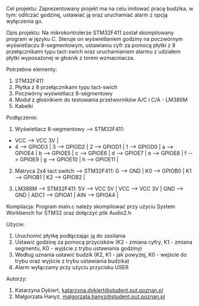 
Cel projektu:
Zaprezentowany projekt ma na celu imitować pracę budzika, w tym: odliczać godzinę, ustawiać ją oraz uruchamiać alarm z opcją wyłączenia go. 

Opis projektu:
Na mikrokontrolerze STM32F411 został skompilowany program w języku C. Steruje on wyświetlaniem godziny na poczwórnym wyświetlaczu 8-segmentowym, ustawianiu cyfr za pomocą płytki z 8 przełącznikami typu tact-swich oraz uruchamianiem alarmu z udziałem płytki wyposażonej w głośnik z torem wzmacniacza.
 
Potrzebne elementy: 
1. STM32F411
2. Płytka z 8 przełącznikami typu tact-swich
3. Poczwórny wyświetlacz 8-segmentowy
4. Moduł z głośnikiem do testowania przetworników A/C i C/A - LM386M
5. Kabelki

Podłączenie:
1. Wyświetlacz 8-segmentowy --> STM32F411:
- VCC --> VCC 3V |
- 4   --> GPIOD3 |
   3   --> GPIOD2 |
   2   --> GPIOD1 |
   1   --> GPIOD0 |
   a   --> GPIOE4 |
   b   --> GPIOE5 |
   c   --> GPIOE6 |
   d   --> GPIOE7 |
   e   --> GPIOE8 |
   f   --> GPIOE9 |
   g   --> GPIOE10 |
   h   --> GPIOE11 |
   
2. Matryca 2x4 tact switch --> STM32F411: 
   G  --> GND |
   K0 --> GPIOB0 |
   K1 --> GPIOB1 |
   K2 --> GPIOB2 |
   
3. LM386M --> STM32F411: 
   5V   --> VCC 5V |
   VCC  --> VCC 3V |
   GND  --> GND |
   ADC1 --> GPIOA1 |
   AIN  --> GPIOA4 |

Kompilacja: 
Program main.c należy skompilować przy użyciu System Workbench for STM32 oraz dołączyć plik Audio2.h

Użycie: 
1. Uruchomić płytkę podłączając ją do zasilania
2. Ustawić godzinę za pomocą przycisków (K2 - zmiana cyfry, K1 - zmiana segmentu, K0 - wyjście z trybu ustawiania godziny)
3. Według uznania ustawić budzik (K2, K1 - jak powyżej, K0 - wejście do trybu oraz wyjście z trybu ustawiania budzika)
4. Alarm wyłączamy przy użyciu przycisku USER

Autorzy: 
1. Katarzyna Dykiert,
katarzyna.dykiert@student.put.poznan.pl
2. Małgorzata Hanyż, 
malgorzata.hanyz@student.put.poznan.pl
